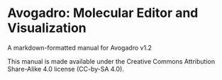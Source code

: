 # Avogadro: Molecular Editor and Visualization

A markdown-formatted manual for Avogadro v1.2

This manual is made available under the Creative Commons Attribution
Share-Alike 4.0 license (CC-by-SA 4.0).
